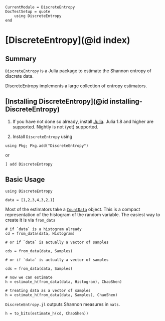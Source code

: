 ```@meta
CurrentModule = DiscreteEntropy
DocTestSetup = quote
    using DiscreteEntropy
end

```

# [DiscreteEntropy](@id index)

## Summary
`DiscreteEntropy` is a Julia package to estimate the Shannon entropy of discrete data.

DiscreteEntropy implements a large collection of entropy estimators.

## [Installing DiscreteEntropy](@id installing-DiscreteEntropy)

1. If you have not done so already, install [Julia](https://julialang.org/downloads/). Julia 1.8 and
higher are supported. Nightly is not (yet) supported.

2. Install `DiscreteEntropy` using

```
using Pkg; Pkg.add("DiscreteEntropy")
```

or 

```
] add DiscreteEntropy
```

## Basic Usage

```@example quick
using DiscreteEntropy

data = [1,2,3,4,3,2,1]
```

Most of the estimators take a [`CountData`](@ref) object. This is a compact representation of the histogram of the random variable. The easiest
way to create it is via `from_data`

```@example quick
# if `data` is a histogram already
cd = from_data(data, Histogram)

# or if `data` is actually a vector of samples

cds = from_data(data, Samples)
```

```@example quick
# or if `data` is actually a vector of samples

cds = from_data(data, Samples)
```

```
# now we can estimate
h = estimate_h(from_data(data, Histogram), ChaoShen)
```

```@example quick
# treating data as a vector of samples
h = estimate_h(from_data(data, Samples), ChaoShen)
```

`DiscreteEntropy.jl` outputs Shannon measures in `nats`. 

```@example quick
h = to_bits(estimate_h(cd, ChaoShen))
```


